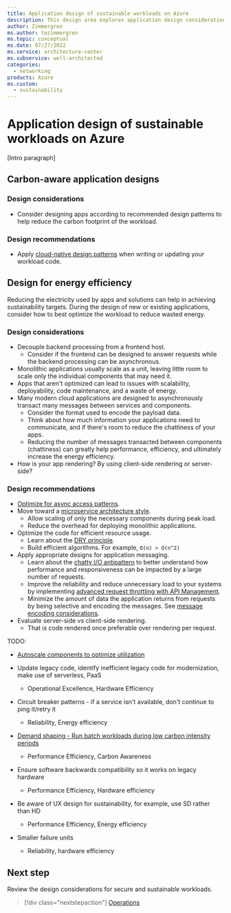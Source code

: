 ```yaml
---
title: Application design of sustainable workloads on Azure
description: This design area explores application design considerations for sustainable workloads on Azure.
author: Zimmergren
ms.author: tozimmergren
ms.topic: conceptual
ms.date: 07/27/2022
ms.service: architecture-center
ms.subservice: well-architected
categories: 
  - networking
products: Azure
ms.custom:
  - sustainability
---
```


# Application design of sustainable workloads on Azure

[Intro paragraph]

## Carbon-aware application designs

### Design considerations

- Consider designing apps according to recommended design patterns to help reduce the carbon footprint of the workload.

### Design recommendations

- Apply [cloud-native design patterns](/azure/architecture/patterns/) when writing or updating your workload code.

## Design for energy efficiency

Reducing the electricity used by apps and solutions can help in achieving sustainability targets. During the design of new or existing applications, consider how to best optimize the workload to reduce wasted energy.

### Design considerations

- Decouple backend processing from a frontend host.
  - Consider if the frontend can be designed to answer requests while the backend processing can be asynchronous.
- Monolithic applications usually scale as a unit, leaving little room to scale only the individual components that may need it.
- Apps that aren't optimized can lead to issues with scalability, deployability, code maintenance, and a waste of energy.
- Many modern cloud applications are designed to asynchronously transact many messages between services and components.
  - Consider the format used to encode the payload data.
  - Think about how much information your applications need to communicate, and if there's room to reduce the chattiness of your apps.
  - Reducing the number of messages transacted between components (chattiness) can greatly help performance, efficiency, and ultimately increase the energy efficiency.
- How is your app rendering? By using client-side rendering or server-side?

### Design recommendations

- [Optimize for async access patterns](/azure/architecture/patterns/async-request-reply).
- Move toward a [microservice architecture style](/azure/architecture/guide/architecture-styles/microservices).
  - Allow scaling of only the necessary components during peak load.
  - Reduce the overhead for deploying monolithic applications.
- Optimize the code for efficient resource usage.
  - Learn about the [DRY principle](/archive/msdn-magazine/2019/june/patterns-and-practices-super-dry-development-for-asp-net-core).
  - Build efficient algorithms. For example, ```O(n) > O(n^2)```
- Apply appropriate designs for application messaging.
  - Learn about the [chatty I/O antipattern](/azure/architecture/antipatterns/chatty-io/) to better understand how performance and responsiveness can be impacted by a large number of requests.
  - Improve the reliability and reduce unnecessary load to your systems by implementing [advanced request throttling with API Management](/azure/api-management/api-management-sample-flexible-throttling).
  - Minimize the amount of data the application returns from requests by being selective and encoding the messages. See [message encoding considerations](/azure/architecture/best-practices/message-encode).
- Evaluate server-side vs client-side rendering.
  - That is code rendered once preferable over rendering per request.

TODO:

- [Autoscale components to optimize utilization](/azure/architecture/best-practices/auto-scaling)
- Update legacy code, identify inefficient legacy code for modernization, make use of serverless, PaaS
  - Operational Excellence, Hardware Efficiency
- Circuit breaker patterns - if a service isn't available, don't continue to ping it/retry it
  - Reliability, Energy efficiency
- [Demand shaping - Run batch workloads during low carbon intensity periods](/azure/architecture/data-guide/big-data/batch-processing)
  - Performance Efficiency, Carbon Awareness
- Ensure software backwards compatibility so it works on legacy hardware
  - Performance Efficiency, Hardware efficiency
- Be aware of UX design for sustainability, for example,  use SD rather than HD
  - Performance Efficiency, Energy efficiency

- Smaller failure units
  - Reliability, hardware efficiency

## Next step

Review the design considerations for secure and sustainable workloads.

> [!div class="nextstepaction"]
> [Operations](sustainability-security.md)